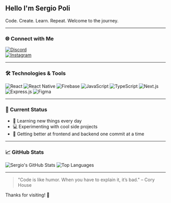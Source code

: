 ## Hello I'm Sergio Poli

Code. Create. Learn. Repeat. Welcome to the journey.

---

### 🌐 Connect with Me
[![Discord](https://img.shields.io/badge/Discord-%237289DA.svg?style=for-the-badge&logo=discord&logoColor=white)](https://discord.com/users/581871647066423297)  
[![Instagram](https://img.shields.io/badge/Instagram-E4405F.svg?style=for-the-badge&logo=instagram&logoColor=white)](https://instagram.com/sergiooyp)  

---

### 🛠️ Technologies & Tools

![React](https://img.shields.io/badge/-React-61DAFB?style=flat-square&logo=react&logoColor=white)
![React Native](https://img.shields.io/badge/-React%20Native-61DAFB?style=flat-square&logo=react&logoColor=white)
![Firebase](https://img.shields.io/badge/-Firebase-FFCA28?style=flat-square&logo=firebase&logoColor=black)
![JavaScript](https://img.shields.io/badge/-JavaScript-F7DF1E?style=flat-square&logo=javascript&logoColor=black)
![TypeScript](https://img.shields.io/badge/-TypeScript-3178C6?style=flat-square&logo=typescript&logoColor=white)
![Next.js](https://img.shields.io/badge/-Next.js-000000?style=flat-square&logo=nextdotjs&logoColor=white)
![Express.js](https://img.shields.io/badge/-Express.js-000000?style=flat-square&logo=express&logoColor=white)
![Figma](https://img.shields.io/badge/-Figma-F24E1E?style=flat-square&logo=figma&logoColor=white)

---

### 🚧 Current Status
- 🧠 Learning new things every day
- 💻 Experimenting with cool side projects
- 🚀 Getting better at frontend and backend one commit at a time

---

### 📈 GitHub Stats

![Sergio's GitHub Stats](https://github-readme-stats.vercel.app/api?username=sergiopoli77&show_icons=true&theme=tokyonight)
![Top Languages](https://github-readme-stats.vercel.app/api/top-langs/?username=sergiopoli77&layout=compact&theme=tokyonight)

---

> "Code is like humor. When you have to explain it, it’s bad." – Cory House

Thanks for visiting! 🚀
